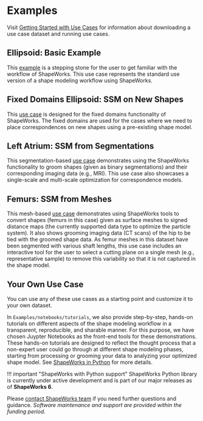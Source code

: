 # Examples

Visit [Getting Started with Use Cases](../use-cases/use-cases.md) for information about downloading a use case dataset and running use cases.

## Ellipsoid: Basic Example

This [example](../use-cases/ellipsoid.md) is a stepping stone for the user to get familiar with the workflow of ShapeWorks. This use case represents the standard use version of a shape modeling workflow using ShapeWorks. 


## Fixed Domains Ellipsoid: SSM on New Shapes

This [use case](../use-cases/fixed-domain-ellipsoid.md) is designed for the fixed domains functionality of ShapeWorks. The fixed domains are used for the cases where we need to place correspondences on new shapes using a pre-existing shape model. 

## Left Atrium: SSM from Segmentations

This segmentation-based [use case](../use-cases/left-atrium.md) demonstrates using the ShapeWorks functionality to groom shapes (given as binary segmentations) and their corresponding imaging data (e.g., MRI). This use case also showcases a single-scale and multi-scale optimization for correspondence models.

## Femurs: SSM from Meshes

This mesh-based [use case](../use-cases/femur.md) demonstrates using ShapeWorks tools to convert shapes (femurs in this case) given as surface meshes to signed distance maps (the currently supported data type to optimize the particle system). It also shows grooming imaging data (CT scans) of the hip to be tied with the groomed shape data. As femur meshes in this dataset have been segmented with various shaft lengths, this use case includes an interactive tool for the user to select a cutting plane on a single mesh (e.g., representative sample) to remove this variability so that it is not captured in the shape model. 


## Your Own Use Case

You can use any of these use cases as a starting point and customize it to your own dataset. 

In `Examples/notebooks/tutorials`, we also provide step-by-step, hands-on tutorials on different aspects of the shape modeling workflow in a transparent, reproducible, and sharable manner. For this purpose, we have chosen Juypter Notebooks as the front-end tools for these demonstrations. These hands-on tutorials are designed to reflect the thought process that a non-expert user could go through at different shape modeling phases, starting from processing or grooming your data to analyzing your optimized shape model. See [ShapeWorks in Python](../new/shapeworks-python.md) for more details.

!!! important "ShapeWorks with Python support"
    ShapeWorks Python library is currently under active development and is part of our major releases as of **ShapeWorks 6**. 


Please [contact ShapeWorks team](../about/contact.md) if you need further questions and guidance. _Software maintenance and support are provided within the funding period._
